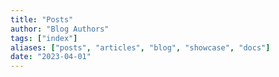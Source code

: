 ```yaml
---
title: "Posts"
author: "Blog Authors"
tags: ["index"]
aliases: ["posts", "articles", "blog", "showcase", "docs"]
date: "2023-04-01"
---
```

